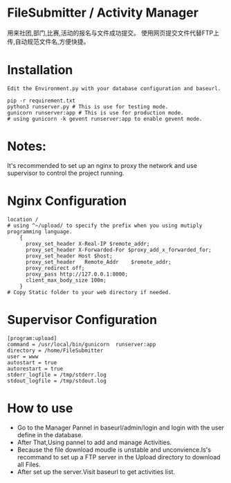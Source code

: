 # FileSubmitter / Activity Manager
用来社团,部门,比赛,活动的报名与文件成功提交。 使用网页提交文件代替FTP上传,自动规范文件名,方便快捷。


# Installation
    Edit the Environment.py with your database configuration and baseurl.

    pip -r requirement.txt
    python3 runserver.py # This is use for testing mode.
    gunicorn runserver:app # This is use for production mode.
    # using gunicorn -k gevent runserver:app to enable gevent mode.


# Notes:
It's recommended to set up an nginx to proxy the network and use supervisor to control the project running.


# Nginx Configuration

    location /  
    # using ^~/upload/ to specify the prefix when you using mutiply programming language.
        {
          proxy_set_header X-Real-IP $remote_addr;
          proxy_set_header X-Forwarded-For $proxy_add_x_forwarded_for;
          proxy_set_header Host $host;
          proxy_set_header   Remote_Addr    $remote_addr;
          proxy_redirect off;
          proxy_pass http://127.0.0.1:8000;
          client_max_body_size 100m; 
        }
    # Copy Static folder to your web directory if needed.
        
        
# Supervisor Configuration
    [program:upload]
    command = /usr/local/bin/gunicorn  runserver:app
    directory = /home/FileSubmitter
    user = www
    autostart = true
    autorestart = true
    stderr_logfile = /tmp/stderr.log
    stdout_logfile = /tmp/stdout.log

# How to use
- Go to the Manager Pannel in baseurl/admin/login and login with the user define in the database.
- After That,Using pannel to add and manage Activities.
- Because the file download moudle is unstable and unconvience.Is's recommand to set up a FTP server in the Upload directory to download all Files.
- After set up the server.Visit baseurl to get activities list.

